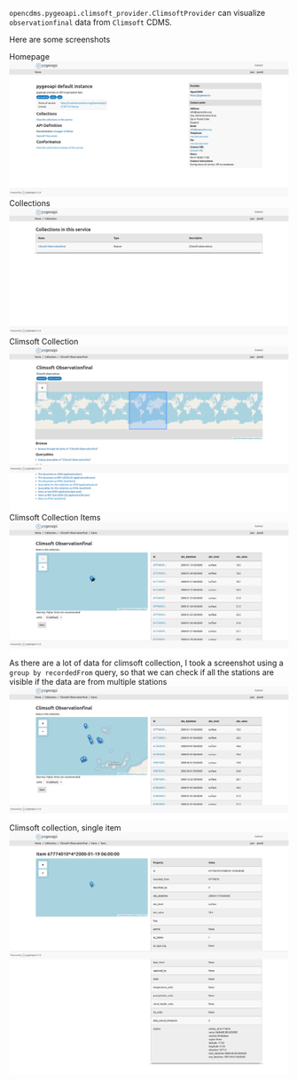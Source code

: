 `opencdms.pygeoapi.climsoft_provider.ClimsoftProvider` can visualize `observationfinal`
data from `Climsoft` CDMS.

Here are some screenshots

Homepage
![homepage](screenshots/homepage.png)
Collections
![collections](screenshots/collections.png)
Climsoft Collection
![climsoft collection](screenshots/climsoft-collection.png)
Climsoft Collection Items
![climsoft collection items](screenshots/climsoft-collection-items.png)
As there are a lot of data for climsoft collection, I took a screenshot using
a `group by recordedFrom` query, so that we can check if all the stations are visible
if the data are from multiple stations
![climsoft collection items grouped](screenshots/climsoft-collection-items-grouped-station.png)
Climsoft collection, single item
![climsoft collection single item](screenshots/climsoft-collection-item.png)
